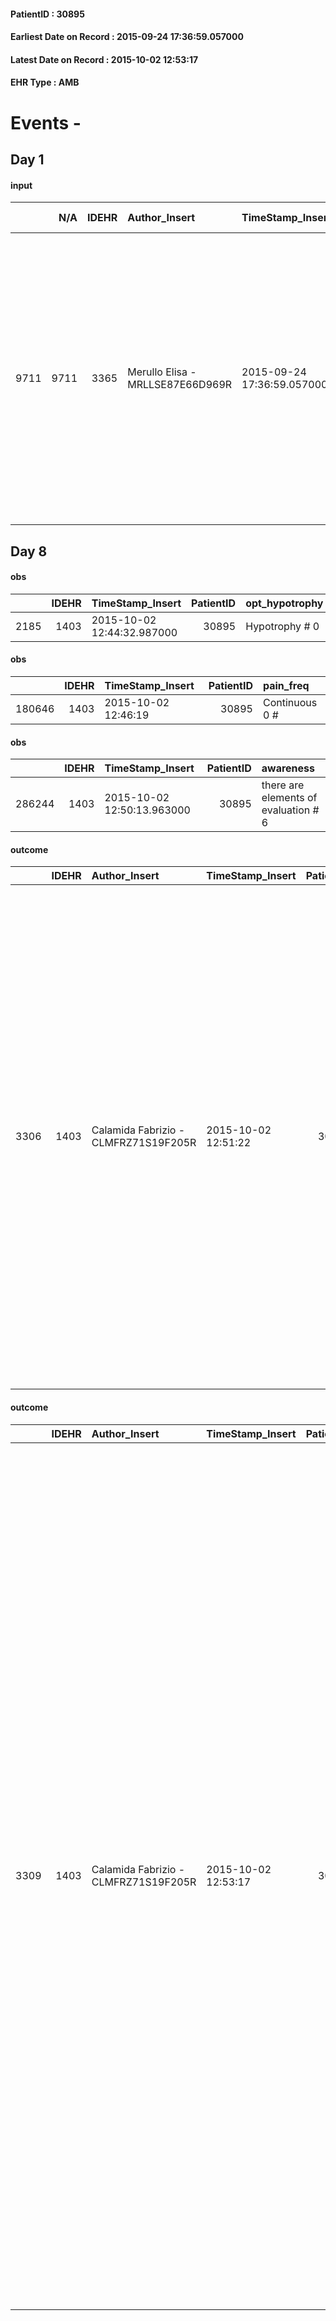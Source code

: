 
#### PatientID : 30895
#### Earliest Date on Record : 2015-09-24 17:36:59.057000
#### Latest Date on Record : 2015-10-02 12:53:17
#### EHR Type : AMB

# Events - 

## Day 1

#### input
|      |    N/A |   IDEHR | Author_Insert                    | TimeStamp_Insert           | EHRType   |   PatientID |   IDDigitalSignDocument | persone_vicine   |   Unnamed: 0_x.1 |   IDANAMNESI_SOCIALE | Patient   | FamigliaAltro   | Paziente_T   | FamigliaAltro_T   |   Non_Rilevabile_x.1 | Note_Non_Rilevabile_x.1   | opt_Problemi   | Note_I                                                                                                                                                                                                                           | ds_note_timori                                                                                                  | chk_contr_sintomi   | chk_competenza                                 | opt_paziente_a   | opt_famiglia_a   | opt_adeguatezza   | ds_note_ad                                                                                                               | opt_paziente_solo   | ds_note_con                                                                                                                                                                                                                                               | opt_presente_assente   | Presenza_minori   | Caregiver_principale   | opt_capacita         | ds_familiari_coinv   | opt_necessario   | opt_presente   | opt_risorse_ec   | opt_paziente_psi   | opt_Ins_vol   | ds_note_prio                                                                                       | opt_paziente_ad   | opt_caregiver_ad   | opt_esenzione   | opt_inv_civile   |   ds_codice_es | Needs     | Domestic partnership   | Fragility                    | opt_disponibilita_f   | opt_indennita_acc   | opt_legge   | opt_famiglia_psi   | opt_disponibilit_paz   |
|-----:|-------:|--------:|:---------------------------------|:---------------------------|:----------|------------:|------------------------:|:-----------------|-----------------:|---------------------:|:----------|:----------------|:-------------|:------------------|---------------------:|:--------------------------|:---------------|:---------------------------------------------------------------------------------------------------------------------------------------------------------------------------------------------------------------------------------|:----------------------------------------------------------------------------------------------------------------|:--------------------|:-----------------------------------------------|:-----------------|:-----------------|:------------------|:-------------------------------------------------------------------------------------------------------------------------|:--------------------|:----------------------------------------------------------------------------------------------------------------------------------------------------------------------------------------------------------------------------------------------------------|:-----------------------|:------------------|:-----------------------|:---------------------|:---------------------|:-----------------|:---------------|:-----------------|:-------------------|:--------------|:---------------------------------------------------------------------------------------------------|:------------------|:-------------------|:----------------|:-----------------|---------------:|:----------|:-----------------------|:-----------------------------|:----------------------|:--------------------|:------------|:-------------------|:-----------------------|
| 9711 |   9711 |    3365 | Merullo Elisa - MRLLSE87E66D969R | 2015-09-24 17:36:59.057000 | AMB       |       30895 |                  142548 | N/A              |             1487 |                 1032 | Si#1      | Si#1            | Parziale#2   | Si#1              |                    0 | NR                        | No#0           | La pz √® informata della diagnosi ed in parte della prognosi. La pz non ha voluto comunicare la sua situazione ai parenti lontani. La figlia si √® presentata centrata ma molto in ansia per la gestione a domicilio della mamma | La figlia Antonella teme il peggioramento improvviso della mamma e la sua incapacit√† di gestire l'evento acuto | controllo sintomi#0 | competenza/capacit√† assistenziale caregiver#0 | Indefinite#2     | Congruenti#1     | Da valutare#2     | Presente solo la figlia che si √® dichiarata non in grado di gestire la mamma. Il figlio lavora tutto il giorno in banca | No#0                | La pz vive con i due figli, Dino di 38 anni e Antonella di 41 anni. La figlia √® stata licenziata a luglio di quest'anno ed al momento si occupa dell'assistenza. Tra i due figli non c'√® un buon rapporto: diversi scontri per la gestione della mamma. | Presente#1             | No#0              | daughter               | Non incrementabile#2 | son                  | Si#1             | No#0           | Adeguate#1       | No#0               | No#0          | Il bisogno espresso √® a livello clinico assistenziale. Spiegato il senso della nostra assistenza. | Parziale#1        | Totale#2           | Si#1            | No#0             |             48 | Clinici#0 | Figli#2                | sovraccarico assistenziale#4 | Da verificare#2       | No#0                | No#0        | S√¨#1              | Da verificare#2        |


## Day 8

#### obs
|      |   IDEHR | TimeStamp_Insert           |   PatientID | opt_hypotrophy   | opt_anxiety   | asthenia     | dyspnoea   | body_temp    | agitation_behavior_freq   | mood      | cognitive_state       |
|-----:|--------:|:---------------------------|------------:|:-----------------|:--------------|:-------------|:-----------|:-------------|:--------------------------|:----------|:----------------------|
| 2185 |    1403 | 2015-10-02 12:44:32.987000 |       30895 | Hypotrophy # 0   | Anxiety # 0   | Moderate # 2 | No # 0     | Apyrexia # 0 | agitated at times # 2     | Fear # 08 | confused at times 0 # |

#### obs
|        |   IDEHR | TimeStamp_Insert    |   PatientID | pain_freq      |
|-------:|--------:|:--------------------|------------:|:---------------|
| 180646 |    1403 | 2015-10-02 12:46:19 |       30895 | Continuous 0 # |

#### obs
|        |   IDEHR | TimeStamp_Insert           |   PatientID | awareness                            |
|-------:|--------:|:---------------------------|------------:|:-------------------------------------|
| 286244 |    1403 | 2015-10-02 12:50:13.963000 |       30895 | there are elements of evaluation # 6 |

#### outcome
|      |   IDEHR | Author_Insert                        | TimeStamp_Insert    |   PatientID |   IDDigitalSignDocument |   IDPAI_VIDAS | opt_problem                                                                |   opt_problem_num | opt_obiettivo                                                   |   opt_obiettivo_num | opt_stato_problema   |   opt_stato_problema_num | opt_interventi                                                                                                                                                                                                                                                                                                                                                                                                                                                                                               |   opt_interventi_num |
|-----:|--------:|:-------------------------------------|:--------------------|------------:|------------------------:|--------------:|:---------------------------------------------------------------------------|------------------:|:----------------------------------------------------------------|--------------------:|:---------------------|-------------------------:|:-------------------------------------------------------------------------------------------------------------------------------------------------------------------------------------------------------------------------------------------------------------------------------------------------------------------------------------------------------------------------------------------------------------------------------------------------------------------------------------------------------------|---------------------:|
| 3306 |    1403 | Calamida Fabrizio - CLMFRZ71S19F205R | 2015-10-02 12:51:22 |       30895 |                  148713 |          5319 | Alteration of comfort associated with chronic pain and / or acute # 29 = 0 |                 2 | The patient riferir√ † ¬ † a satisfactory pain control # 56 = 0 |                   1 | Open Problem # 1     |                        1 | PAI Implementation - therapeutic upgrading # 441; PAI Implementation - properly administer the drugs as prescription # 442; Implementation PAI - Evaluate the effectiveness of drug delivery # 443; Education - educating the caregiver / patient recognition / treatment of the symptom # 446; PAI Implementation - therapeutic upgrading # 441 = 0; PAI Implementation - properly administer the drugs as prescription # 442 = 0; PAI Implementation - to evaluate the efficacy of drug delivery # 443 = 0 |                    2 |

#### outcome
|      |   IDEHR | Author_Insert                        | TimeStamp_Insert    |   PatientID |   IDDigitalSignDocument |   IDPAI_VIDAS | opt_problem                                                   |   opt_problem_num | opt_obiettivo                                                                                                                                                                                                             |   opt_obiettivo_num | opt_stato_problema   |   opt_stato_problema_num | opt_interventi                                                                                                                                                                                                                                                                                                                                                                                                                                                                                                                                                                                                                                                                                                                                                                                                                                                          |   opt_interventi_num |
|-----:|--------:|:-------------------------------------|:--------------------|------------:|------------------------:|--------------:|:--------------------------------------------------------------|------------------:|:--------------------------------------------------------------------------------------------------------------------------------------------------------------------------------------------------------------------------|--------------------:|:---------------------|-------------------------:|:------------------------------------------------------------------------------------------------------------------------------------------------------------------------------------------------------------------------------------------------------------------------------------------------------------------------------------------------------------------------------------------------------------------------------------------------------------------------------------------------------------------------------------------------------------------------------------------------------------------------------------------------------------------------------------------------------------------------------------------------------------------------------------------------------------------------------------------------------------------------|---------------------:|
| 3309 |    1403 | Calamida Fabrizio - CLMFRZ71S19F205R | 2015-10-02 12:53:17 |       30895 |                  148721 |          5322 | State anxiety, apprehension, confusion, anger, panic # 28 = 0 |                 4 | The patient riferir√ † ¬ † to get better on the mental and physical plane, distinguishing the real problems from those potential, identifying the factors that still pu√≤ controlling and expressing their fears # 52 = 0 |                   4 | Open Problem # 1     |                        1 | Implementation PAI - Ensure privacy, comfort and reassure the patient, ensuring not emotionally ominous atmosphere # 390 = 0; Implementation PAI - Speaking in a simple and quiet, using short, simple sentences, allow you to cry and / or talk # 392 = 0; PAI Implementation - Ensuring the patient a continuous presence # 395 = 0; PAI Implementation - Allowing the patient to change the environment dedicated to him # 397 = 0; PAI Implementation - therapeutic upgrading # 398 = 0; PAI Implementation - properly administer the drugs as prescription # 399 = 0; PAI Implementation - Evaluate the effectiveness of drug administration # 400 = 0; Counseling - Encourage to express their fears and anxieties # 405 = 0; Counseling - Help the patient not to feel abandoned # 406 = 0; professionals activation - activation request Psychologist # 415 = 0 |                    4 |


